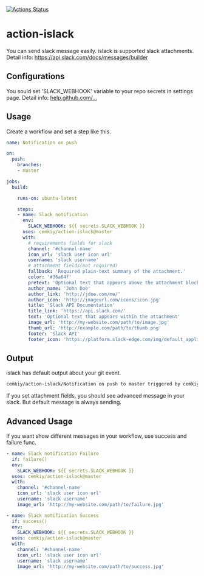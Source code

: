 [![Actions Status](https://github.com/cemkiy/action-islack/workflows/Main/badge.svg?branch=master)](https://github.com/cemkiy/action-islack/actions)

# action-islack

You can send slack message easily. islack is supported slack attachments.
Detail info:  https://api.slack.com/docs/messages/builder

## Configurations

You sould set 'SLACK_WEBHOOK' variable to your repo secrets in settings page.
Detail info: [help.github.com/...](https://help.github.com/en/actions/automating-your-workflow-with-github-actions/creating-and-using-encrypted-secrets#creating-encrypted-secrets)

## Usage

Create a workflow and set a step like this.
```yaml
name: Notification on push

on:
  push:
    branches:
    - master

jobs:
  build:

    runs-on: ubuntu-latest

    steps:
    - name: Slack notification
      env:
        SLACK_WEBHOOK: ${{ secrets.SLACK_WEBHOOK }}
      uses: cemkiy/action-islack@master
      with:
        # requirements fields for slack
        channel: '#channel-name'
        icon_url: 'slack user icon url'
        username: 'slack username'
        # attachment fields(not required)
        fallback: 'Required plain-text summary of the attachment.'
        color: '#36a64f'
        pretext: 'Optional text that appears above the attachment block'
        author_name: 'John Doe'
        author_link: 'http://jdoe.com/me/'
        author_icon: 'http://imageurl.com/icons/icon.jpg'
        title: 'Slack API Documentation'
        title_link: 'https://api.slack.com/'
        text: 'Optional text that appears within the attachment'
        image_url: 'http://my-website.com/path/to/image.jpg'
        thumb_url: 'http://example.com/path/to/thumb.png'
        footer: 'Slack API'
        footer_icon: 'https://platform.slack-edge.com/img/default_application_icon.png'
```

## Output

islack has default output about your git event.
```sh
cemkiy/action-islack/Notification on push to master triggered by cemkiy (push)
```

If you set attachment fields, you should see advanced message in your slack. But default message is always sending.

## Advanced Usage

If you want show different messages in your workflow, use success and failure func.

```yaml
- name: Slack notification Failure
  if: failure()
  env:
    SLACK_WEBHOOK: ${{ secrets.SLACK_WEBHOOK }}
  uses: cemkiy/action-islack@master
  with:
    channel: '#channel-name'
    icon_url: 'slack user icon url'
    username: 'slack username'
    image_url: 'http://my-website.com/path/to/failure.jpg'

- name: Slack notification Success
  if: success()
  env:
    SLACK_WEBHOOK: ${{ secrets.SLACK_WEBHOOK }}
  uses: cemkiy/action-islack@master
  with:
    channel: '#channel-name'
    icon_url: 'slack user icon url'
    username: 'slack username'
    image_url: 'http://my-website.com/path/to/success.jpg'
```
